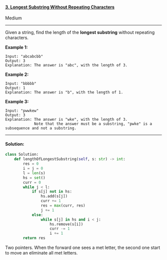 #### [3. Longest Substring Without Repeating Characters](https://leetcode.com/problems/longest-substring-without-repeating-characters/)

Medium

---

Given a string, find the length of the **longest substring** without repeating characters.

**Example 1:**

```
Input: "abcabcbb"
Output: 3 
Explanation: The answer is "abc", with the length of 3. 
```

**Example 2:**

```
Input: "bbbbb"
Output: 1
Explanation: The answer is "b", with the length of 1.
```

**Example 3:**

```
Input: "pwwkew"
Output: 3
Explanation: The answer is "wke", with the length of 3. 
             Note that the answer must be a substring, "pwke" is a subsequence and not a substring.
```

---

#### Solution:

```python
class Solution:
    def lengthOfLongestSubstring(self, s: str) -> int:
        res = 0
        i = j = 0
        l = len(s)
        hs = set()
        curr = 0
        while j < l:
            if s[j] not in hs:
                hs.add(s[j])
                curr += 1
                res = max(curr, res)
                j += 1
            else:
                while s[j] in hs and i < j:
                    hs.remove(s[i])
                    curr -= 1
                    i += 1
        return res
```

Two pointers. When the forward one sees a met letter, the second one start to move an eliminate all met letters.